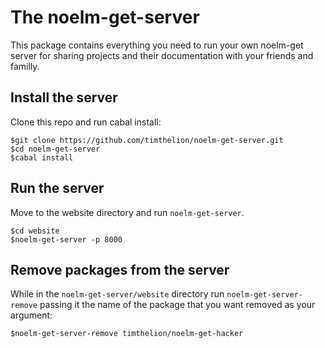 # The noelm-get-server

This package contains everything you need to run your own noelm-get server for sharing projects and their documentation with your friends and familly.

## Install the server

Clone this repo and run cabal install:

````
$git clone https://github.com/timthelion/noelm-get-server.git
$cd noelm-get-server
$cabal install
````

## Run the server

Move to the website directory and run `noelm-get-server`.

````
$cd website
$noelm-get-server -p 8000
````

## Remove packages from the server

While in the `noelm-get-server/website` directory run `noelm-get-server-remove` passing it the name of the package that you want removed as your argument:

````
$noelm-get-server-remove timthelion/noelm-get-hacker
````